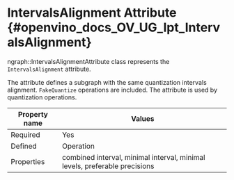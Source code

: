 # IntervalsAlignment Attribute {#openvino_docs_OV_UG_lpt_IntervalsAlignment}

ngraph::IntervalsAlignmentAttribute class represents the `IntervalsAlignment` attribute.

The attribute defines a subgraph with the same quantization intervals alignment. `FakeQuantize` operations are included. The attribute is used by quantization operations.

| Property name | Values                                       |
|---------------|----------------------------------------------|
| Required      | Yes                                          |
| Defined       | Operation                                    |
| Properties    | combined interval, minimal interval, minimal levels, preferable precisions |